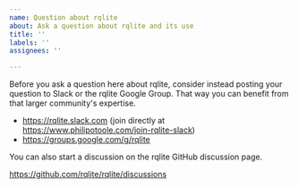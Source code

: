```yaml
---
name: Question about rqlite
about: Ask a question about rqlite and its use
title: ''
labels: ''
assignees: ''

---
```

Before you ask a question here about rqlite, consider instead posting your question to Slack or the rqlite Google Group. That way you can benefit from that larger community's expertise.

- https://rqlite.slack.com (join directly at https://www.philipotoole.com/join-rqlite-slack)
- https://groups.google.com/g/rqlite

You can also start a discussion on the rqlite GitHub discussion page.

https://github.com/rqlite/rqlite/discussions

